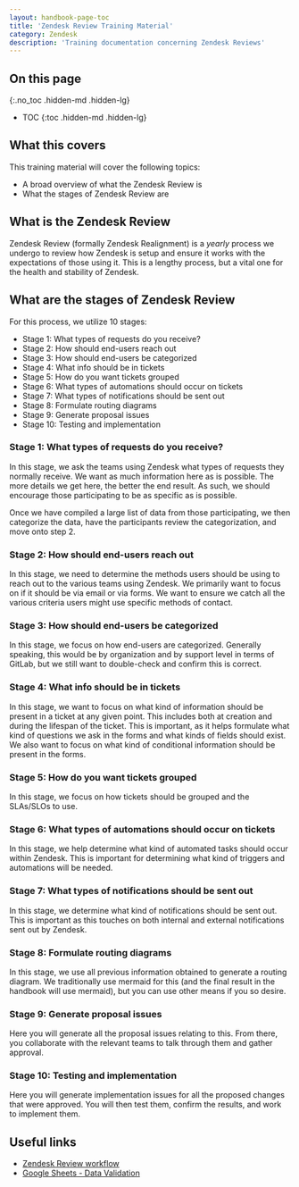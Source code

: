 ```yaml
---
layout: handbook-page-toc
title: 'Zendesk Review Training Material'
category: Zendesk
description: 'Training documentation concerning Zendesk Reviews'
---
```


## On this page
{:.no_toc .hidden-md .hidden-lg}

- TOC
{:toc .hidden-md .hidden-lg}

## What this covers

This training material will cover the following topics:

* A broad overview of what the Zendesk Review is
* What the stages of Zendesk Review are

## What is the Zendesk Review

Zendesk Review (formally Zendesk Realignment) is a _yearly_ process we undergo
to review how Zendesk is setup and ensure it works with the expectations of
those using it. This is a lengthy process, but a vital one for the health and
stability of Zendesk.

## What are the stages of Zendesk Review

For this process, we utilize 10 stages:

* Stage 1: What types of requests do you receive?
* Stage 2: How should end-users reach out
* Stage 3: How should end-users be categorized
* Stage 4: What info should be in tickets
* Stage 5: How do you want tickets grouped
* Stage 6: What types of automations should occur on tickets
* Stage 7: What types of notifications should be sent out
* Stage 8: Formulate routing diagrams
* Stage 9: Generate proposal issues
* Stage 10: Testing and implementation

### Stage 1: What types of requests do you receive?

In this stage, we ask the teams using Zendesk what types of requests they
normally receive. We want as much information here as is possible. The more
details we get here, the better the end result. As such, we should encourage
those participating to be as specific as is possible.

Once we have compiled a large list of data from those participating, we then
categorize the data, have the participants review the categorization, and move
onto step 2.

### Stage 2: How should end-users reach out

In this stage, we need to determine the methods users should be using to reach out to the various teams using Zendesk. We primarily want to focus on if it should be via email or via forms. We want to ensure we catch all the various criteria users might use specific methods of contact.

### Stage 3: How should end-users be categorized

In this stage, we focus on how end-users are categorized. Generally speaking, this would be by organization and by support level in terms of GitLab, but we still want to double-check and confirm this is correct.

### Stage 4: What info should be in tickets

In this stage, we want to focus on what kind of information should be present in a ticket at any given point. This includes both at creation and during the lifespan of the ticket. This is important, as it helps formulate what kind of questions we ask in the forms and what kinds of fields should exist. We also want to focus on what kind of conditional information should be present in the forms.

### Stage 5: How do you want tickets grouped

In this stage, we focus on how tickets should be grouped and the SLAs/SLOs to use.

### Stage 6: What types of automations should occur on tickets

In this stage, we help determine what kind of automated tasks should occur within Zendesk. This is important for determining what kind of triggers and automations will be needed.

### Stage 7: What types of notifications should be sent out

In this stage, we determine what kind of notifications should be sent out. This is important as this touches on both internal and external notifications sent out by Zendesk.

### Stage 8: Formulate routing diagrams

In this stage, we use all previous information obtained to generate a routing diagram. We traditionally use mermaid for this (and the final result in the handbook will use mermaid), but you can use other means if you so desire.

### Stage 9: Generate proposal issues

Here you will generate all the proposal issues relating to this. From there, you
collaborate with the relevant teams to talk through them and gather approval.

### Stage 10: Testing and implementation

Here you will generate implementation issues for all the proposed changes that were approved. You will then test them, confirm the results, and work to
implement them.

## Useful links

* [Zendesk Review workflow](../workflows/zendesk-review.html)
* [Google Sheets - Data Validation](https://support.google.com/docs/answer/186103)
